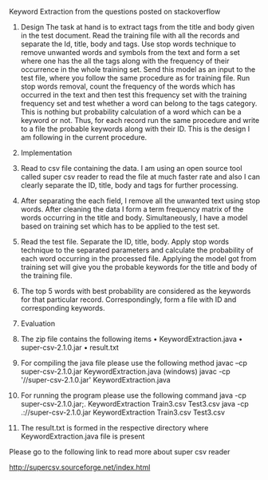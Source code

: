 Keyword Extraction from the questions posted on stackoverflow

1. Design
The task at hand is to extract tags from the title and body given in the test document. Read the training file with all the records and separate the Id, title, body and tags. Use stop words technique to remove unwanted words and symbols from the text and form a set where one has the all the tags along with the frequency of their occurrence in the whole training set. Send this model as an input to the test file, where you follow the same procedure as for training file. Run stop words removal, count the frequency of the words which has occurred in the text and then test this frequency set with the training frequency set and test whether a word can belong to the tags category. This is nothing but probability calculation of a word which can be a keyword or not. Thus, for each record run the same procedure and write to a file the probable keywords along with their ID. This is the design I am following in the current procedure.

2. Implementation
1.	Read to csv file containing the data. I am using an open source tool called super csv reader to read the file at much faster rate and also I can clearly separate the ID, title, body and tags for further processing. 
2.	After separating the each field, I remove all the unwanted text using stop words. After cleaning the data I form a term frequency matrix of the words occurring in the title and body. Simultaneously, I have a model based on training set which has to be applied to the test set.
3.	Read the test file. Separate the ID, title, body. Apply stop words technique to the separated parameters and calculate the probability of each word occurring in the processed file. Applying the model got from training set will give you the probable keywords for the title and body of the training file.
4.	The top 5 words with best probability are considered as the keywords for that particular record. Correspondingly, form a file with ID and corresponding keywords.

3. Evaluation
1. The zip file contains the following items
•	KeywordExtraction.java
•	super-csv-2.1.0.jar
•	result.txt
2. For compiling the java file please use the following method
javac –cp super-csv-2.1.0.jar KeywordExtraction.java (windows)
javac -cp '/<full path>/super-csv-2.1.0.jar' KeywordExtraction.java
3. For running the program please use the following command
java -cp super-csv-2.1.0.jar;. KeywordExtraction Train3.csv Test3.csv
java -cp .:/<full path>/super-csv-2.1.0.jar KeywordExtraction Train3.csv Test3.csv
4. The result.txt is formed in the respective directory where KeywordExtraction.java file is present

Please go to the following link to read more about super csv reader

http://supercsv.sourceforge.net/index.html
